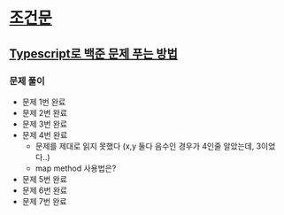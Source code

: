 
# [조건문](https://www.acmicpc.net/step/4)
## [Typescript로 백준 문제 푸는 방법](https://velog.io/@kgunwoo26/TypeScript%EB%A1%9C-%EB%B0%B1%EC%A4%80-%EB%AC%B8%EC%A0%9C-%ED%92%80%EA%B8%B0)

### 문제 풀이
- 문제 1번 완료
- 문제 2번 완료
- 문제 3번 완료
- 문제 4번 완료
  - 문제를 제대로 읽지 못했다 (x,y 둘다 음수인 경우가 4인줄 알았는데, 3이었다..)
  - map method 사용법은?
- 문제 5번 완료
- 문제 6번 완료 
- 문제 7번 완료